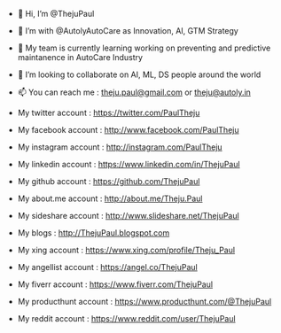 - 👋 Hi, I’m @ThejuPaul
- 👀 I’m with @AutolyAutoCare as Innovation, AI, GTM Strategy
- 🌱 My team is currently learning working on preventing and predictive maintanence in AutoCare Industry
- 💞️ I’m looking to collaborate on AI, ML, DS people around the world
- 📫 You can reach me : theju.paul@gmail.com or theju@autoly.in

- My twitter account : https://twitter.com/PaulTheju
- My facebook account : http://www.facebook.com/PaulTheju
- My instagram account : http://instagram.com/PaulTheju
- My linkedin account : https://www.linkedin.com/in/ThejuPaul
- My github account : https://github.com/ThejuPaul
- My about.me account : http://about.me/Theju.Paul
- My sideshare account : http://www.slideshare.net/ThejuPaul
- My blogs : http://ThejuPaul.blogspot.com
- My xing account : https://www.xing.com/profile/Theju_Paul
- My angellist account : https://angel.co/ThejuPaul
- My fiverr account : https://www.fiverr.com/ThejuPaul
- My producthunt account : https://www.producthunt.com/@ThejuPaul
- My reddit account : https://www.reddit.com/user/ThejuPaul



<!---
thejupaul/thejupaul is a ✨ special ✨ repository because its `README.md` (this file) appears on your GitHub profile.
You can click the Preview link to take a look at your changes.
--->
